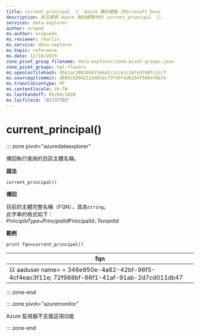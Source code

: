 ```yaml
---
title: current_principal （）-Azure 資料總管 |Microsoft Docs
description: 本文說明 Azure 資料總管中的 current_principal （）。
services: data-explorer
author: orspod
ms.author: orspodek
ms.reviewer: rkarlin
ms.service: data-explorer
ms.topic: reference
ms.date: 12/10/2019
zone_pivot_group_filename: data-explorer/zone-pivot-groups.json
zone_pivot_groups: kql-flavors
ms.openlocfilehash: 0561ac200105015e6d1c1cce1c16fe5f60fc2ccf
ms.sourcegitcommit: d885c0204212dd83ec73f45fad6184f580af6b7e
ms.translationtype: MT
ms.contentlocale: zh-TW
ms.lasthandoff: 05/04/2020
ms.locfileid: "82737703"
---
```

# <a name="current_principal"></a>current_principal()

::: zone pivot="azuredataexplorer"

傳回執行查詢的目前主體名稱。

**語法**

`current_principal()`

**傳回**

目前的主體完整名稱（FQN），其為`string`。  
此字串的格式如下：  
*PrinciplaType*`=`*PrincipalId*PrincipalId`;`*TenantId*

**範例**

```kusto
print fqn=current_principal()
```

|fqn|
|---|
|以 aaduser name> = 346e950e-4a62-42bf-96f5-4cf4eac3f11e; 72f988bf-86f1-41af-91ab-2d7cd011db47|

::: zone-end

::: zone pivot="azuremonitor"

Azure 監視器不支援這項功能

::: zone-end

